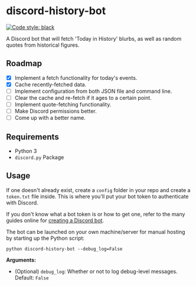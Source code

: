 # discord-history-bot
[![Code style: black](https://img.shields.io/badge/code%20style-black-000000.svg)](https://github.com/psf/black)

A Discord bot that will fetch 'Today in History' blurbs, as well as random quotes from historical
figures.

## Roadmap
- [x] Implement a fetch functionality for today's events.
- [x] Cache recently-fetched data.
- [ ] Implement configuration from both JSON file and command line.
- [ ] Clear the cache and re-fetch if it ages to a certain point.
- [ ] Implement quote-fetching functionality.
- [ ] Make Discord permissions better.
- [ ] Come up with a better name.

## Requirements
- Python 3
- ``discord.py`` Package

## Usage
If one doesn't already exist, create a ``config`` folder in your repo and create a ``token.txt``
file inside. This is where you'll put your bot token to authenticate with Discord.

If you don't know what a bot token is or how to get one, refer to the many guides online for
[creating a Discord bot](https://discordpy.readthedocs.io/en/latest/discord.html).

The bot can be launched on your own machine/server for manual hosting by starting up the Python
script:

``python discord-history-bot --debug_log=False``

**Arguments:**
- (Optional) ``debug_log``: Whether or not to log debug-level messages. Default: ``False``

